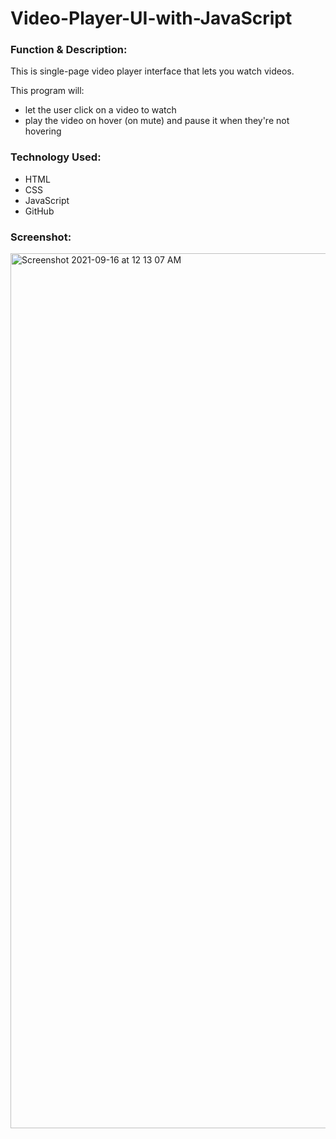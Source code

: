 # Video-Player-UI-with-JavaScript

<h3>Function & Description:</h3>
This is single-page video player interface that lets you watch videos. 

This program will:

- let the user click on a video to watch
- play the video on hover (on mute) and pause it when they're not hovering


<h3>Technology Used:</h3>

- HTML
- CSS
- JavaScript
- GitHub 



<h3>Screenshot:</h3>

<img width="1400" alt="Screenshot 2021-09-16 at 12 13 07 AM" src="https://user-images.githubusercontent.com/40691059/133525710-1bed6417-0001-4aa3-aac6-beae18605832.png">

